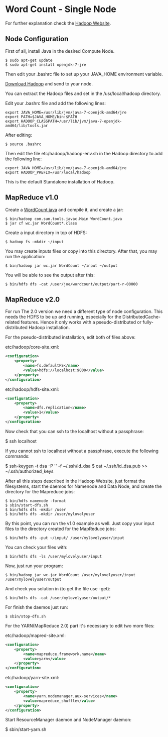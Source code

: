 # Word Count - Single Node

For further explanation check the [Hadoop Website](http://hadoop.apache.org/).

## Node Configuration

First of all, install Java in the desired Compute Node.


    $ sudo apt-get update
    $ sudo apt-get install openjdk-7-jre


Then edit your .bashrc file to set up your JAVA_HOME environment variable.

[Download Hadoop](http://hadoop.apache.org/releases.html#Download) and send to your node.

You can extract the Hadoop files and set in the /usr/local/hadoop directory.

Edit your .bashrc file and add the following lines:

    export JAVA_HOME=/usr/lib/jvm/java-7-openjdk-amd64/jre
    export PATH=$JAVA_HOME/bin:$PATH
    export HADOOP_CLASSPATH=/usr/lib/jvm/java-7-openjdk-amd64/lib/tools.jar

After editing:

    $ source .bashrc

Then edit the file etc/hadoop/hadoop-env.sh in the Hadoop directory to add the following line:

    export JAVA_HOME=/usr/lib/jvm/java-7-openjdk-amd64/jre
    export HADOOP_PREFIX=/usr/local/hadoop

This is the default Standalone installation of Hadoop.

## MapReduce v1.0

Create a [WordCount.java](https://github.com/gmendonca/zebra/blob/master/Map%20Reduce%20-%20Single%20Node/WordCount.java) and compile it, and create a jar:

    $ bin/hadoop com.sun.tools.javac.Main WordCount.java
    $ jar cf wc.jar WordCount*.class

Create a input directory in top of HDFS:

    $ hadoop fs –mkdir ~/input

You may create inputs files or copy into this directory. After that, you may run the application:

    $ bin/hadoop jar wc.jar WordCount ~/input ~/output

You will be able to see the output after this:

    $ bin/hdfs dfs -cat /user/joe/wordcount/output/part-r-00000

## MapReduce v2.0

For run The 2.0 version we need a different type of node configuration. This needs the HDFS to be up and running, especially for the DistributedCache-related features. Hence it only works with a pseudo-distributed or fully-distributed Hadoop installation.

For the pseudo-distributed installation, edit both of files above:

etc/hadoop/core-site.xml:

```xml
<configuration>
    <property>
        <name>fs.defaultFS</name>
        <value>hdfs://localhost:9000</value>
    </property>
</configuration>
```

etc/hadoop/hdfs-site.xml:

```xml
<configuration>
    <property>
        <name>dfs.replication</name>
        <value>1</value>
    </property>
</configuration>
```

Now check that you can ssh to the localhost without a passphrase:

  $ ssh localhost

If you cannot ssh to localhost without a passphrase, execute the following commands:

  $ ssh-keygen -t dsa -P '' -f ~/.ssh/id_dsa
  $ cat ~/.ssh/id_dsa.pub >> ~/.ssh/authorized_keys

After all this steps described in the Hadoop Website, just format the filesystems, start the daemos for Namenode and Data Node, and create the directory for the Mapreduce jobs:

    $ bin/hdfs namenode -format
    $ sbin/start-dfs.sh
    $ bin/hdfs dfs -mkdir /user
    $ bin/hdfs dfs -mkdir /user/mylovelyuser

By this point, you can run the v1.0 example as well.
Just copy your input files to the directory created for the MapReduce jobs:

    $ bin/hdfs dfs -put ~/input/ /user/mylovelyuser/input

You can check your files with:

    $ bin/hdfs dfs -ls /user/mylovelyuser/input

Now, just run your program:

    $ bin/hadoop jar wc.jar WordCount /user/mylovelyuser/input /user/mylovelyuser/output

And check you solution in (to get the file use -get):

    $ bin/hdfs dfs -cat /user/mylovelyuser/output/*

For finish the daemos just run:

    $ sbin/stop-dfs.sh

For the YARN(MapReduce 2.0) part it's necessary to edit two more files:

etc/hadoop/mapred-site.xml:

```xml
<configuration>
    <property>
        <name>mapreduce.framework.name</name>
        <value>yarn</value>
    </property>
</configuration>
```

etc/hadoop/yarn-site.xml:

```xml
<configuration>
    <property>
        <name>yarn.nodemanager.aux-services</name>
        <value>mapreduce_shuffle</value>
    </property>
</configuration>
```

Start ResourceManager daemon and NodeManager daemon:

  $ sbin/start-yarn.sh
